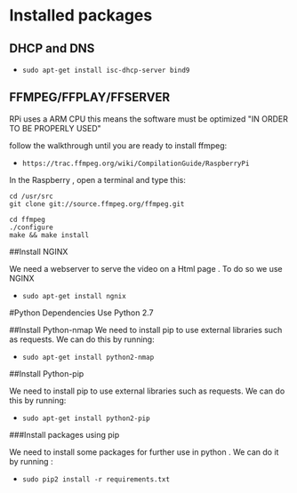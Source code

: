 # Installed packages 

## DHCP and DNS

 * `sudo apt-get install isc-dhcp-server bind9` 

## FFMPEG/FFPLAY/FFSERVER
RPi uses a ARM CPU this means the software must be optimized "IN ORDER TO BE PROPERLY USED"

follow the walkthrough until you are ready to install ffmpeg:
 
* `https://trac.ffmpeg.org/wiki/CompilationGuide/RaspberryPi`

In the Raspberry , open a terminal and type this:

```
cd /usr/src
git clone git://source.ffmpeg.org/ffmpeg.git

cd ffmpeg
./configure
make && make install
```

##Install NGINX 

We need a webserver to serve the video on a Html page . To do so we use NGINX 
 * `sudo apt-get install ngnix`

#Python Dependencies
Use Python 2.7 

##Install Python-nmap
We need to install pip to use  external libraries such as requests. We can do this by running:
 * `sudo apt-get install python2-nmap`


##Install Python-pip

We need to install pip to use  external libraries such as requests. We can do this by running:
 * `sudo apt-get install python2-pip`


###Install packages using pip

We need to install some packages for further use in python . We can do it by running :

 * `sudo pip2 install -r requirements.txt`
